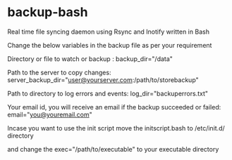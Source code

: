 backup-bash
===========

Real time file syncing daemon using Rsync and Inotify written in Bash 


Change the below variables in the backup file as per your requirement

Directory or file to watch or backup :
backup_dir="/data"

Path to the server to copy changes:
server_backup_dir="user@yourserver.com:/path/to/storebackup"

Path to directory to log errors and events:
log_dir="backuperrors.txt"

Your email id, you will receive an email if the backup succeeded or failed:
email="you@youremail.com"



Incase you want to use the init script move the initscript.bash to /etc/init.d/  directory

and change the 
exec="/path/to/executable" to your executable directory
